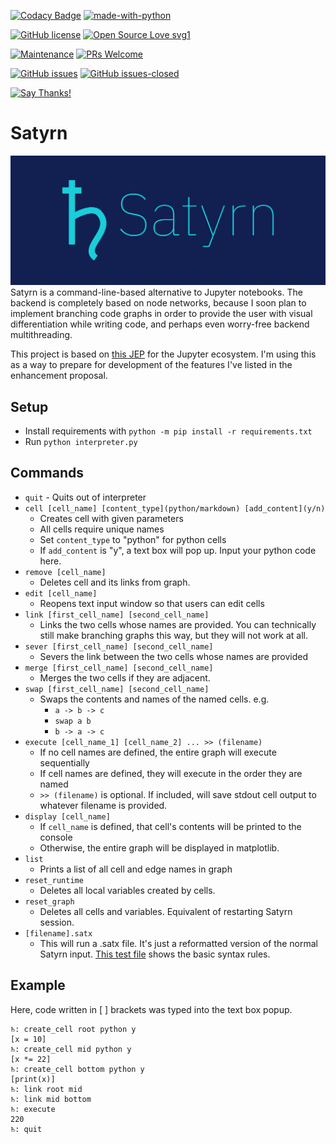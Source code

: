 [![Codacy Badge](https://app.codacy.com/project/badge/Grade/7f9993985a9f4103848b3d41db86edbe)](https://www.codacy.com/manual/CharlesAverill/satyrn?utm_source=github.com&amp;utm_medium=referral&amp;utm_content=CharlesAverill/satyrn&amp;utm_campaign=Badge_Grade)
[![made-with-python](https://img.shields.io/badge/Made%20with-Python-1f425f.svg)](https://www.python.org/)

[![GitHub license](https://img.shields.io/github/license/Naereen/StrapDown.js.svg)](https://github.com/CharlesAverill/satyrn/blob/master/LICENSE)
[![Open Source Love svg1](https://badges.frapsoft.com/os/v1/open-source.svg?v=103)](https://github.com/ellerbrock/open-source-badges/)


[![Maintenance](https://img.shields.io/badge/Maintained%3F-yes-green.svg)](https://GitHub.com/CharlesAverill/satyrn/graphs/commit-activity)
[![PRs Welcome](https://img.shields.io/badge/PRs-welcome-brightgreen.svg?style=flat-square)](http://makeapullrequest.com)

[![GitHub issues](https://img.shields.io/github/issues/CharlesAverill/satyrn?label=open%20issues)](https://github.com/CharlesAverill/satyrn/issues)
[![GitHub issues-closed](https://img.shields.io/github/issues-closed-raw/CharlesAverill/satyrn?color=gree)](https://github.com/CharlesAverill/satyrn/issues?q=is%3Aissue+is%3Aclosed)

[![Say Thanks!](https://img.shields.io/badge/Say%20Thanks-!-1EAEDB.svg)](https://saythanks.io/to/charlesaverill20@gmail.com)

# Satyrn

![](media/cover.png?raw=true)
Satyrn is a command-line-based alternative to Jupyter notebooks.
The backend is completely based on node networks, because I soon 
plan to implement branching code graphs in order to provide the user
with visual differentiation while writing code, and perhaps even 
worry-free backend multithreading. 

This project is based on [this JEP](https://github.com/jupyter/enhancement-proposals/pull/50) for the Jupyter ecosystem. I'm using this as a way to prepare for development of the features I've listed in the enhancement proposal. 

## Setup
* Install requirements with `python -m pip install -r requirements.txt`
* Run `python interpreter.py`

## Commands
* `quit` - Quits out of interpreter
* `cell [cell_name] [content_type](python/markdown) [add_content](y/n)`
    - Creates cell with given parameters
    - All cells require unique names
    - Set `content_type` to "python" for python cells
    - If `add_content` is "y", a text box will pop up. Input your python code here.
* `remove [cell_name]`
    - Deletes cell and its links from graph. 
* `edit [cell_name]`
    - Reopens text input window so that users can edit cells
* `link [first_cell_name] [second_cell_name]`
    - Links the two cells whose names are provided. You can technically still make branching graphs this way, but they
    will not work at all.
* `sever [first_cell_name] [second_cell_name]`
    - Severs the link between the two cells whose names are provided
* `merge [first_cell_name] [second_cell_name]`
    - Merges the two cells if they are adjacent.
* `swap [first_cell_name] [second_cell_name]`
    - Swaps the contents and names of the named cells. e.g. 
        - `a -> b -> c`
        - `swap a b`
        - `b -> a -> c`
* `execute [cell_name_1] [cell_name_2] ... >> (filename)`
    - If no cell names are defined, the entire graph will execute sequentially
    - If cell names are defined, they will execute in the order they are named
    - `>> (filename)` is optional. If included, will save stdout cell output to whatever filename is provided.
* `display [cell_name]`
    - If `cell_name` is defined, that cell's contents will be printed to the console
    - Otherwise, the entire graph will be displayed in matplotlib.
* `list`
    - Prints a list of all cell and edge names in graph
* `reset_runtime`
    - Deletes all local variables created by cells.
* `reset_graph`
    - Deletes all cells and variables. Equivalent of restarting Satyrn session.
* `[filename].satx`
    - This will run a .satx file. It's just a reformatted version of the normal Satyrn input. [This test file](examples/syntax_example.satx) shows the basic syntax rules.

## Example
Here, code written in [ ] brackets was typed into the text box popup.
```
♄: create_cell root python y
[x = 10]
♄: create_cell mid python y
[x *= 22]
♄: create_cell bottom python y
[print(x)]
♄: link root mid
♄: link mid bottom
♄: execute
220
♄: quit
```
